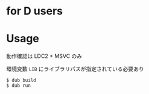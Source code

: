for D users
===========

# Usage

動作確認は LDC2 + MSVC のみ

環境変数 `LIB` にライブラリパスが指定されている必要あり

```
$ dub build
$ dub run
```

